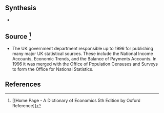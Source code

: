 ## Synthesis
- 
## Source [^1]
- The UK government department responsible up to 1996 for publishing many major UK statistical sources. These include the National Income Accounts, Economic Trends, and the Balance of Payments Accounts. In 1996 it was merged with the Office of Population Censuses and Surveys to form the Office for National Statistics.
## References

[^1]: [[Home Page - A Dictionary of Economics 5th Edition by Oxford Reference]]